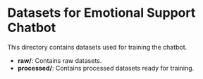 # Datasets for Emotional Support Chatbot

This directory contains datasets used for training the chatbot. 

- **raw/**: Contains raw datasets.
- **processed/**: Contains processed datasets ready for training.